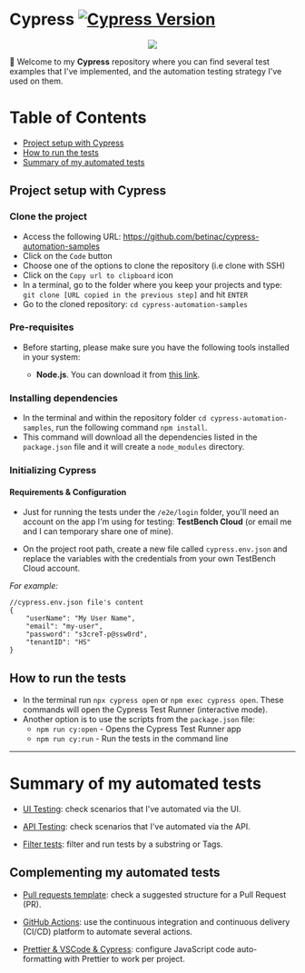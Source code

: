 # Cypress [![Cypress Version](https://img.shields.io/badge/Cypress-v13.11.0-brightgreen)](https://www.cypress.io/)

<p align="center">
  <img src="https://cdn.deliciousbrains.com/content/uploads/2018/09/28135025/db-End2EndTestingCypress-1540x748.jpg.webp"></img>
</p>

🚀 Welcome to my **Cypress** repository where you can find several test examples that I've implemented, and the automation testing strategy I've used on them.

# Table of Contents

- [Project setup with Cypress](#project-setup-with-cypress)
- [How to run the tests](#how-to-run-the-tests)
- [Summary of my automated tests](#summary-of-my-automated-tests)

## Project setup with Cypress

### Clone the project

- Access the following URL: https://github.com/betinac/cypress-automation-samples
- Click on the `Code` button
- Choose one of the options to clone the repository (i.e clone with SSH)
- Click on the `Copy url to clipboard` icon
- In a terminal, go to the folder where you keep your projects and type: `git clone [URL copied in the previous step]` and hit `ENTER`
- Go to the cloned repository: `cd cypress-automation-samples`

### Pre-requisites

- Before starting, please make sure you have the following tools installed in your system:

  - **Node.js**. You can download it from [this link](https://nodejs.org/en/download/package-manager).

### Installing dependencies

- In the terminal and within the repository folder `cd cypress-automation-samples`, run the following command `npm install`.
- This command will download all the dependencies listed in the `package.json` file and it will create a `node_modules` directory.

### Initializing Cypress

#### Requirements & Configuration

- Just for running the tests under the `/e2e/login` folder, you'll need an account on the app I'm using for testing: **TestBench Cloud** (or email me and I can temporary share one of mine).

- On the project root path, create a new file called `cypress.env.json` and replace the variables with the credentials from your own TestBench Cloud account.

_For example:_

```
//cypress.env.json file's content
{
    "userName": "My User Name",
    "email": "my-user",
    "password": "s3creT-p@ssw0rd",
    "tenantID": "HS"
}
```

## How to run the tests

- In the terminal run `npx cypress open` or `npm exec cypress open`. These commands will open the Cypress Test Runner (interactive mode).
- Another option is to use the scripts from the `package.json` file:
  - `npm run cy:open` - Opens the Cypress Test Runner app
  - `npm run cy:run` - Run the tests in the command line

---

# Summary of my automated tests

- [UI Testing](cypress/docs/UI-testing.md): check scenarios that I've automated via the UI.

- [API Testing](cypress/docs/API-testing.md): check scenarios that I've automated via the API.

- [Filter tests](cypress/docs/Filter-tests.md): filter and run tests by a substring or Tags.

## Complementing my automated tests

- [Pull requests template](cypress/docs/Pull-Requests.md): check a suggested structure for a Pull Request (PR).

- [GitHub Actions](cypress/docs/Workflows.md): use the continuous integration and continuous delivery (CI/CD) platform to automate several actions.

- [Prettier & VSCode & Cypress](cypress/docs/Format.md): configure JavaScript code auto-formatting with Prettier to work per project.

